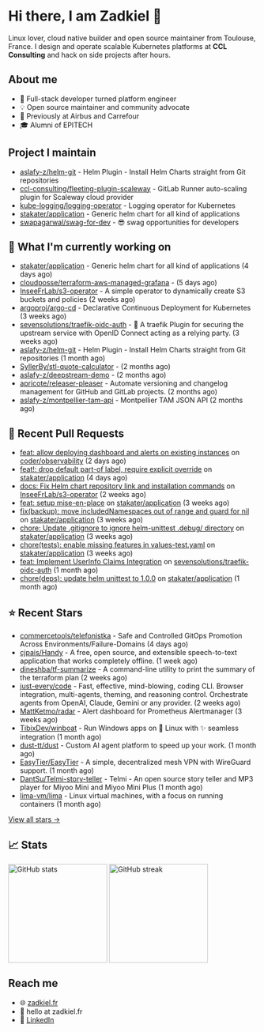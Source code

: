 # Hi there, I am Zadkiel 👋

Linux lover, cloud native builder and open source maintainer from Toulouse, France. I design and operate scalable Kubernetes platforms at **CCL Consulting** and hack on side projects after hours.

## About me

* 💼 Full-stack developer turned platform engineer
* 💡 Open source maintainer and community advocate
* 🏢 Previously at Airbus and Carrefour
* 🎓 Alumni of EPITECH

## Project I maintain

- [aslafy-z/helm-git](https://github.com/aslafy-z/helm-git) - Helm Plugin - Install Helm Charts straight from Git repositories
- [ccl-consulting/fleeting-plugin-scaleway](https://gitlab.com/ccl-consulting/fleeting-plugin-scaleway) - GitLab Runner auto-scaling plugin for Scaleway cloud provider
- [kube-logging/logging-operator](https://github.com/kube-logging/logging-operator) - Logging operator for Kubernetes
- [stakater/application](https://github.com/stakater/application) - Generic helm chart for all kind of applications
- [swapagarwal/swag-for-dev](https://github.com/swapagarwal/swag-for-dev) - 😎 swag opportunities for developers

## 👷 What I'm currently working on


- [stakater/application](https://github.com/stakater/application) - Generic helm chart for all kind of applications (4 days ago)
- [cloudposse/terraform-aws-managed-grafana](https://github.com/cloudposse/terraform-aws-managed-grafana) -  (5 days ago)
- [InseeFrLab/s3-operator](https://github.com/InseeFrLab/s3-operator) - A simple operator to dynamically create S3 buckets and policies (2 weeks ago)
- [argoproj/argo-cd](https://github.com/argoproj/argo-cd) - Declarative Continuous Deployment for Kubernetes (3 weeks ago)
- [sevensolutions/traefik-oidc-auth](https://github.com/sevensolutions/traefik-oidc-auth) - 🧩 A traefik Plugin for securing the upstream service with OpenID Connect acting as a relying party. (3 weeks ago)
- [aslafy-z/helm-git](https://github.com/aslafy-z/helm-git) - Helm Plugin - Install Helm Charts straight from Git repositories (1 month ago)
- [SyllerBy/stl-quote-calculator](https://github.com/SyllerBy/stl-quote-calculator) -  (2 months ago)
- [aslafy-z/deepstream-demo](https://github.com/aslafy-z/deepstream-demo) -  (2 months ago)
- [apricote/releaser-pleaser](https://github.com/apricote/releaser-pleaser) - Automate versioning and changelog management for GitHub and GitLab projects. (2 months ago)
- [aslafy-z/montpellier-tam-api](https://github.com/aslafy-z/montpellier-tam-api) - Montpellier TAM JSON API (2 months ago)



## 🔨 Recent Pull Requests


- [feat: allow deploying dashboard and alerts on existing instances](https://github.com/coder/observability/pull/62) on [coder/observability](https://github.com/coder/observability) (2 days ago)
- [feat!: drop default part-of label, require explicit override](https://github.com/stakater/application/pull/455) on [stakater/application](https://github.com/stakater/application) (4 days ago)
- [docs: Fix Helm chart repository link and installation commands](https://github.com/InseeFrLab/s3-operator/pull/103) on [InseeFrLab/s3-operator](https://github.com/InseeFrLab/s3-operator) (2 weeks ago)
- [feat: setup mise-en-place](https://github.com/stakater/application/pull/450) on [stakater/application](https://github.com/stakater/application) (3 weeks ago)
- [fix(backup): move includedNamespaces out of range and guard for nil](https://github.com/stakater/application/pull/448) on [stakater/application](https://github.com/stakater/application) (3 weeks ago)
- [chore: Update .gitignore to ignore helm-unittest .debug/ directory](https://github.com/stakater/application/pull/447) on [stakater/application](https://github.com/stakater/application) (3 weeks ago)
- [chore(tests): enable missing features in values-test.yaml](https://github.com/stakater/application/pull/445) on [stakater/application](https://github.com/stakater/application) (3 weeks ago)
- [feat: Implement UserInfo Claims Integration](https://github.com/sevensolutions/traefik-oidc-auth/pull/206) on [sevensolutions/traefik-oidc-auth](https://github.com/sevensolutions/traefik-oidc-auth) (1 month ago)
- [chore(deps): update helm unittest to 1.0.0](https://github.com/stakater/application/pull/430) on [stakater/application](https://github.com/stakater/application) (1 month ago)

## ⭐ Recent Stars


- [commercetools/telefonistka](https://github.com/commercetools/telefonistka) - Safe and Controlled GitOps Promotion Across Environments/Failure-Domains (4 days ago)
- [cjpais/Handy](https://github.com/cjpais/Handy) - A free, open source, and extensible speech-to-text application that works completely offline. (1 week ago)
- [dineshba/tf-summarize](https://github.com/dineshba/tf-summarize) - A command-line utility to print the summary of the terraform plan (2 weeks ago)
- [just-every/code](https://github.com/just-every/code) - Fast, effective, mind-blowing, coding CLI. Browser integration, multi-agents, theming, and reasoning control. Orchestrate agents from OpenAI, Claude, Gemini or any provider. (2 weeks ago)
- [MattKetmo/radar](https://github.com/MattKetmo/radar) - Alert dashboard for Prometheus Alertmanager (3 weeks ago)
- [TibixDev/winboat](https://github.com/TibixDev/winboat) - Run Windows apps on 🐧 Linux with ✨ seamless integration (1 month ago)
- [dust-tt/dust](https://github.com/dust-tt/dust) - Custom AI agent platform to speed up your work. (1 month ago)
- [EasyTier/EasyTier](https://github.com/EasyTier/EasyTier) - A simple, decentralized mesh VPN with WireGuard support. (1 month ago)
- [DantSu/Telmi-story-teller](https://github.com/DantSu/Telmi-story-teller) - Telmi - An open source story teller and MP3 player for Miyoo Mini and Miyoo Mini Plus (1 month ago)
- [lima-vm/lima](https://github.com/lima-vm/lima) - Linux virtual machines, with a focus on running containers (1 month ago)

[View all stars →](https://github.com/aslafy-z?tab=stars)

## 📈 Stats

<a href="#"><img height=200 align="center" src="https://github-readme-stats.vercel.app/api?username=aslafy-z&show_icons=true&count_private=true&hide_border=true&theme=transparent" alt="GitHub stats" /></a>
<a href="#"><img height=200 align="center" src="https://github-readme-streak-stats-eight.vercel.app/?user=aslafy-z&hide_border=true&theme=transparent" alt="GitHub streak" /></a>

## Reach me

* 🌐 [zadkiel.fr](https://zadkiel.fr)
* 💬 hello at zadkiel.fr
* 🤝 [LinkedIn](https://go.zadkiel.fr/linkedin)
